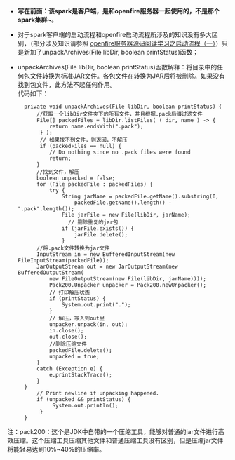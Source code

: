 - **写在前面：该spark是客户端，是和openfire服务器一起使用的，不是那个spark集群~**。  
- 对于spark客户端的启动流程和openfire启动流程所涉及的知识没有多大区别，（部分涉及知识请参照 [openfire服务器源码阅读学习之启动流程（一）](https://github.com/Xiawen9/blogs/blob/master/IM/Openfire/openfire%E6%BA%90%E7%A0%81%E9%98%85%E8%AF%BB%E5%AD%A6%E4%B9%A0%E4%B9%8B%E5%90%AF%E5%8A%A8%E6%B5%81%E7%A8%8B%EF%BC%88%E4%B8%80%EF%BC%89.md)）只是新加了unpackArchives(File libDir, boolean printStatus)函数；  

- unpackArchives(File libDir, boolean printStatus)函数解释：将目录中的任何包文件转换为标准JAR文件。各包文件在转换为JAR后将被删除。如果没有找到包文件，此方法不起任何作用。  
	代码如下：
	
		private void unpackArchives(File libDir, boolean printStatus) {
        	//获取一个libDir文件夹下的所有文件，并且根据.pack后缀过滤文件
        	File[] packedFiles = libDir.listFiles( ( dir, name ) -> {
            	return name.endsWith(".pack");
       		 } );
		     // 如果找不到文件，则返回，不解压
       		 if (packedFiles == null) {
            	// Do nothing since no .pack files were found
            	return;
        	}
			//找到文件，解压
        	boolean unpacked = false;
        	for (File packedFile : packedFiles) {
	            try {
        	        String jarName = packedFile.getName().substring(0,
        	            packedFile.getName().length() - ".pack".length());
        	        File jarFile = new File(libDir, jarName);
        	          // 删除重复的jar包
        	        if (jarFile.exists()) {
        	            jarFile.delete();
        	        }
	  	    //将.pack文件转换为jar文件
            InputStream in = new BufferedInputStream(new FileInputStream(packedFile));
            JarOutputStream out = new JarOutputStream(new BufferedOutputStream(
            	new FileOutputStream(new File(libDir, jarName))));
                Pack200.Unpacker unpacker = Pack200.newUnpacker();
                // 打印解压状态
                if (printStatus) {
                    System.out.print(".");
                }
                // 解压，写入到out里
                unpacker.unpack(in, out);
                in.close();
                out.close();
                //删除压缩文件
                packedFile.delete();
                unpacked = true;
            }
            catch (Exception e) {
                e.printStackTrace();
            }
        }
        	// Print newline if unpacking happened.
        	if (unpacked && printStatus) {
       		     System.out.println();
       		 }
       	}
   
    
    
 
注：pack200：这个是JDK中自带的一个压缩工具，能够对普通的jar文件进行高效压缩。这个压缩工具压缩其他文件和普通压缩工具没有区别，但是压缩jar文件将能轻易达到10%~40%的压缩率。


